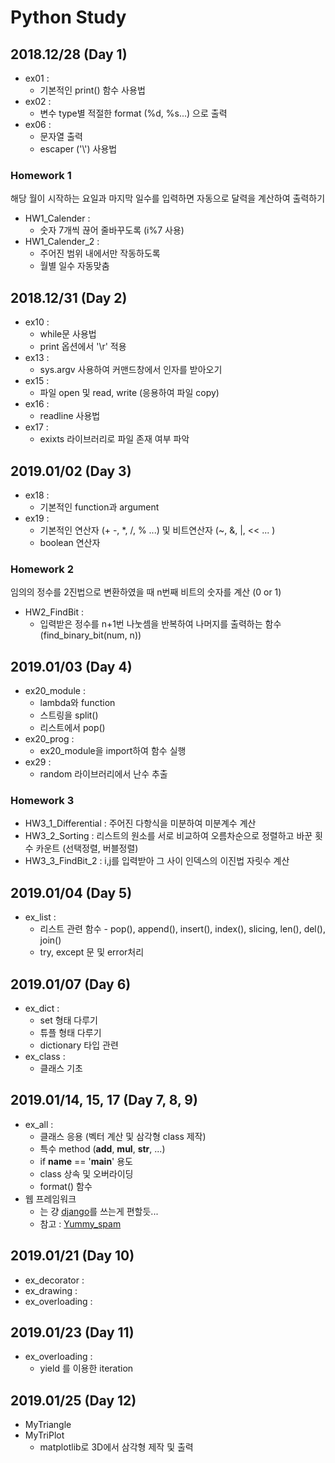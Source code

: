 # Python Study
## 2018.12/28 (Day 1)
- ex01 :
  - 기본적인 print() 함수 사용법
- ex02 :
  - 변수 type별 적절한 format (%d, %s...) 으로 출력
- ex06 :
  - 문자열 출력
  - escaper ('\\') 사용법

### Homework 1
해당 월이 시작하는 요일과 마지막 일수를 입력하면 자동으로 달력을 계산하여 출력하기
- HW1_Calender :
  - 숫자 7개씩 끊어 줄바꾸도록 (i%7 사용)
- HW1_Calender_2 :
  - 주어진 범위 내에서만 작동하도록
  - 월별 일수 자동맞춤

## 2018.12/31 (Day 2)
- ex10 :
  - while문 사용법
  - print 옵션에서 '\r' 적용
- ex13 :
  - sys.argv 사용하여 커맨드창에서 인자를 받아오기
- ex15 :
  - 파일 open 및 read, write (응용하여 파일 copy)
- ex16 :
  - readline 사용법
- ex17 :
  - exixts 라이브러리로 파일 존재 여부 파악
  
## 2019.01/02 (Day 3)
- ex18 :
  - 기본적인 function과 argument
- ex19 :
  - 기본적인 연산자 (+ -, *, /, % ...) 및 비트연산자 (~, &, |, << ... )
  - boolean 연산자

### Homework 2
임의의 정수를 2진법으로 변환하였을 때 n번째 비트의 숫자를 계산 (0 or 1)
- HW2_FindBit :
  - 입력받은 정수를 n+1번 나눗셈을 반복하여 나머지를 출력하는 함수 (find_binary_bit(num, n))
  
## 2019.01/03 (Day 4)
- ex20_module :
  - lambda와 function
  - 스트링을 split()
  - 리스트에서 pop()
- ex20_prog :
  - ex20_module을 import하여 함수 실행
- ex29 :
  - random 라이브러리에서 난수 추출

### Homework 3
- HW3_1_Differential : 주어진 다항식을 미분하여 미분계수 계산
- HW3_2_Sorting : 리스트의 원소를 서로 비교하여 오름차순으로 정렬하고 바꾼 횟수 카운트 (선택정렬, 버블정렬)
- HW3_3_FindBit_2 : i,j를 입력받아 그 사이 인덱스의 이진법 자릿수 계산

## 2019.01/04 (Day 5)
- ex_list :
  - 리스트 관련 함수 - pop(), append(), insert(), index(), slicing, len(), del(), join()
  - try, except 문 및 error처리

## 2019.01/07 (Day 6)
- ex_dict :
  - set 형태 다루기
  - 튜플 형태 다루기
  - dictionary 타입 관련
- ex_class :
  - 클래스 기초
  
## 2019.01/14, 15, 17 (Day 7, 8, 9)
- ex_all :
  - 클래스 응용 (벡터 계산 및 삼각형 class 제작)
  - 특수 method (__add__, __mul__, __str__, ...)
  - if __name__ == '__main__' 용도
  - class 상속 및 오버라이딩
  - format() 함수
- 웹 프레임워크
  - 는 걍 [django](https://www.djangoproject.com/)를 쓰는게 편할듯...
  - 참고 : [Yummy_spam](https://github.com/IC-H/12th_OPEN_SW_DEV_CONF)

## 2019.01/21 (Day 10)
- ex_decorator :
- ex_drawing :
- ex_overloading :

## 2019.01/23 (Day 11)
- ex_overloading :
  - yield 를 이용한 iteration
  
## 2019.01/25 (Day 12)
- MyTriangle
- MyTriPlot
  - matplotlib로 3D에서 삼각형 제작 및 출력
